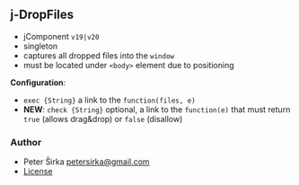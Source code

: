 ## j-DropFiles

- jComponent `v19|v20`
- singleton
- captures all dropped files into the `window`
- must be located under `<body>` element due to positioning

__Configuration__:

- `exec {String}` a link to the `function(files, e)`
- __NEW__: `check {String}` optional, a link to the `function(e)` that must return `true` (allows drag&drop) or `false` (disallow)

### Author

- Peter Širka <petersirka@gmail.com>
- [License](https://www.totaljs.com/license/)